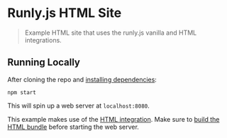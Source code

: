 # Runly.js HTML Site

> Example HTML site that uses the runly.js vanilla and HTML integrations.

## Running Locally

After cloning the repo and [installing dependencies](../../README.md#running-locally):

```
npm start
```

This will spin up a web server at `localhost:8080`.

This example makes use of the [HTML integration](../../html). Make sure to [build the HTML bundle](../../html/README.md#building-locally) before starting the web server.
